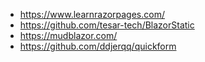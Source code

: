 - https://www.learnrazorpages.com/
- https://github.com/tesar-tech/BlazorStatic
- https://mudblazor.com/
- https://github.com/ddjerqq/quickform